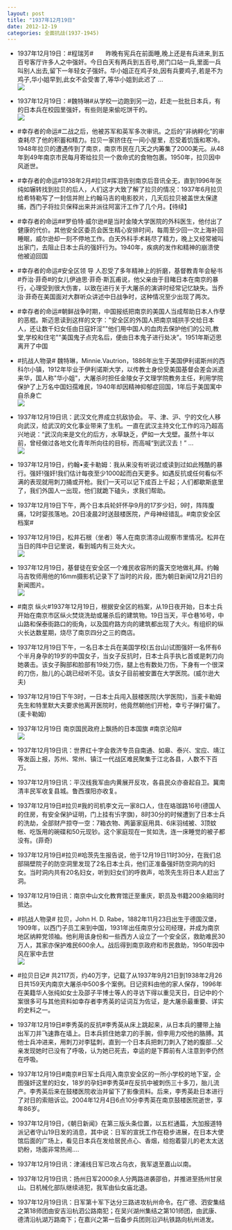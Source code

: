 ```yaml
---
layout: post
title: "1937年12月19日"
date: 2012-12-19
categories: 全面抗战(1937-1945)
---
```


<meta name="referrer" content="no-referrer" />

- 1937年12月19日：#程瑞芳#　　昨晚有宪兵在前面睡,晚上还是有兵进来,到五百号客厅许多人之中强奸。今日白天有两兵到五百号,房门口站一兵,里面一兵叫别人出去,留下一年轻女子强奸。华小姐正在鸡子处,因有兵要鸡子,若是不为鸡子,华小姐早到,此女不会受害了,等华小姐到此迟了 ...  <br/><img src="https://ww2.sinaimg.cn/large/aca367d8jw1dzzdsp8hz3j.jpg" />

- 1937年12月19日：#魏特琳#从学校一边跑到另一边，赶走一批批日本兵，有的日本兵在校园里强奸，有些则是来偷吃饼干的。 <br/><img src="https://ww4.sinaimg.cn/large/aca367d8jw1dzzc2r4ivfj.jpg" />

- #幸存者的命运#二战之后，他被苏军和英军多次审讯。之后的“非纳粹化”的审查耗尽了他的积蓄和精力。拉贝一家挤住在一间小屋里，忍受着饥饿和寒冷。1948年拉贝的遭遇传到了南京，南京市民在几天之内筹集了2000美元。从48年到49年南京市民每月寄给拉贝一个救命式的食物包裹。1950年，拉贝因中风逝世。 

- #幸存者的命运#1938年2月#拉贝#挥泪告别南京后音讯全无，直到1996年张纯如辗转找到拉贝的后人，人们这才大致了解了拉贝的情况：1937年6月拉贝给希特勒写了一封信并附上约翰马吉的电影胶片，几天后拉贝被盖世太保逮捕，西门子将拉贝保释出来并派往阿富汗工作了几个月。【待续】 

- #幸存者的命运##罗伯特·威尔逊#是当时金陵大学医院的外科医生，他付出了健康的代价。其他安全区委员会医生精心安排时间，每周至少回一次上海补回睡眠，威尔逊却一刻不停地工作。白天外科手术耗尽了精力，晚上又经常被叫出家门，去阻止日本士兵的强奸行为。1940年，疾病的发作和精神的崩溃使他被迫回国 

- #幸存者的命运#安全区领 导 人忍受了多年精神上的折磨，基督教青年会秘书#乔治·菲奇#的女儿伊迪思·菲奇·斯瓦甫说，他父亲由于目睹日本在南京的暴行，心理受到很大伤害，以致在进行关于大屠杀的演讲时经常记忆缺失。当乔治·菲奇在美国面对大群听众讲述中日战争时，这种情况至少出现了两次。 

- #幸存者的命运#朝鲜战争时期，中国报纸把南京的美国人当成帮助日本人作孽的恶棍。斯迈思读到这样的文字："安全区的外国人把南京城拱手交给日本人，还让数千妇女任由日寇奸淫""他们用中国人的血肉去保护他们的公司,教堂,学校和住宅""美国鬼子点完名后，便由日本鬼子进行处决”。1951年斯迈思离开了中国 

- #抗战人物录# 魏特琳，Minnie.Vautrion，1886年出生于美国伊利诺斯州的西科尔小镇，1912年毕业于伊利诺斯大学，以传教士身份受美国基督会差会派遣来华，国人称"华小姐"，大屠杀时担任金陵女子文理学院教务主任，利用学院保护了上万名中国妇孺难民，1940年却因精神抑郁症回国，1年后于美国寓中自杀身亡 <br/><img src="https://ww4.sinaimg.cn/large/aca367d8jw1dzz69xuuekj.jpg" />

- 1937年12月19日讯：武汉文化界成立抗敌协会。   平、津、沪、宁的文化人移向武汉，给武汉的文化事业带来了生机。一直在武汉主持文化工作的冯乃超高兴地说：“武汉向来是文化的后方，水草缺乏，俨如一大戈壁。虽然十年以前，曾经做过各地文化青年所向往的目标，而高喊“到武汉去！” ...  <br/><img src="https://ww3.sinaimg.cn/large/aca367d8jw1dzz5zu3cf8j.jpg" />

- 1937年12月19日，约翰•麦卡勒姆：我从来没有听说过或读到过如此残酷的暴行。强奸!强奸!我们估计每夜至少1000起而白天更多。如遇反抗或任何看似不满的表现就用刺刀捅或开枪。我们一天可以记下成百上千起；人们都歇斯底里了，我们外国人一出现，他们就跪下磕头，求我们帮助。 

- 1937年12月19日下午，两个日本兵轮奸怀孕9月的17岁少妇，9时，阵阵腹痛，12时婴孩落地。20日凌晨2时送鼓楼医院，产母神经错乱。#南京安全区档案# 

- 1937年12月19日，松井石根（坐者）等人在南京清凉山观察市里情况。松井在当日的阵中日记里说，看到城内有三处大火。 <br/><img src="https://ww2.sinaimg.cn/large/aca367d8jw1dzz3e18ivpg.gif" />

- 1937年12月19日，基督徒在安全区一个难民收容所的露天空地做礼拜。约翰 马吉牧师用他的16mm摄影机记录下了当时的片段，图为朝日新闻12月21日的新闻图片。 <br/><img src="https://ww4.sinaimg.cn/large/aca367d8jw1dzz2j7ji23j.jpg" />

- #南京 纵火#1937年12月19日，根据安全区的档案，从19日夜开始，日本士兵开始在南京市区纵火焚烧洗劫或屠杀后的建筑物。19日当天，平仓巷16号，中山路和保泰街路口的街角，以及国府路方向的建筑都出现了大火。有组织的纵火长达数星期，烧尽了南京四分之三的商店。 

- 1937年12月19日下午，一名日本士兵在美国学校(五台山)试图强奸一名怀有6个半月身孕的19岁的中国女子，当女子反抗时，日本士兵手执匕首或是刺刀向她袭击。该女子胸部和脸部有19处刀伤，腿上也有数处刀伤，下身有一个很深的刀伤，胎儿的心跳已经听不见。该女子目前被安置在大学医院。(威尔逊大夫) 

- 1937年12月19日下午3时，一日本士兵闯入鼓楼医院(大学医院)，当麦卡勒姆先生和特里默大夫要求他离开医院时，他竟然朝他们开枪，幸亏子弹打偏了。(麦卡勒姆) 

- 1937年12月19日 南京国民政府上飘扬的日本国旗 #南京沦陷#  <br/><img src="https://ww1.sinaimg.cn/large/aca367d8jw1dzyz22yb54j.jpg" />

- 1937年12月19日讯：世界红十字会救济专员自南通、如皋、泰兴、宝应、靖江等发函上报，苏州、常州、镇江一代战区难民聚集于江北各县，人数不下百万。 

- 1937年12月19日讯：平汉线我军由内黄展开反攻，各县民众亦奋起自卫。冀南清丰民军收复县城。鲁西濮阳亦收复。 

- 1937年12月19日#拉贝#我的司机李文元一家8口人，住在珞珈路16号(德国人的住房，有安全保护证明，门上挂有卐字旗)，8时30分的时候遭到了日本士兵的洗劫，全部财产掠夺一空：7箱衣物、两篓家庭用具、6床羽绒被、3顶蚊帐、吃饭用的碗碟和50元现钞。这个家庭现在一贫如洗，连一床睡觉的被子都没有。(菲奇) 

- 1937年12月19日#拉贝#哈茨先生报告说，他于12月19日11时30分，在我们总部隔壁院子的防空洞里发现了2名日本士兵，他们正准备强奸防空洞内的妇女。当时洞内共有20名妇女，听到妇女们的呼救声，哈茨先生将日本人赶出了洞。 

- 1937年12月19日讯：南京中山文化教育馆迁至重庆，职员及书籍200余箱同时抵达。 

- #抗战人物录# 拉贝，John H. D. Rabe，1882年11月23日出生于德国汉堡，1909年，以西门子员工来到中国，1931年出任南京分公司经理，并成为南京地区纳粹党领袖。他利用该身份和一些西方人设立了一个安全区，救助难民30万人，其家亦保护难民600余人。战后得到南京政府和市民救助，1950年因中风在家中去世 <br/><img src="https://ww2.sinaimg.cn/large/aca367d8jw1dzyua8dsydj.jpg" />

- #拉贝日记# 共2117页，约40万字，记载了从1937年9月21日到1938年2月26日共159天内南京大屠杀中500多个案例。日记资料由他的家人保存，1996年在美籍华人张纯如女士及邵子平博士等人的寻访下得以重见天日，日记中的个案很多可与其他资料如幸存者李秀英的证词互为佐证，是大屠杀最重要、详实的史料之一。 

- 1937年12月19日#李秀英的反抗#李秀英从床上跳起来，从日本兵的腰带上抽出军刀并飞速靠在墙上。日本兵抓住她拿刀的手腕，但李用力咬他的胳膊。其他士兵冲进来，用刺刀对李猛刺，直到一个日本兵把刺刀刺入了她的腹部...父亲发现她时已没有了呼吸，认为她已死去，幸运的是下葬前有人注意到李仍然在呼吸。 

- 1937年12月19日#南京#日军士兵闯入南京安全区的一所小学校的地下室，企图强奸这里的妇女，18岁的孕妇#李秀英#在反抗中被刺伤三十多刀，胎儿流产。李秀英后来在鼓楼医院收治并留下了影像资料。后来，李秀英赴日本进行了对日的索赔诉讼。2004年12月4日6点10分李秀英在南京鼓楼医院逝世，享年86岁。 

- 1937年12月19日，《朝日新闻》在第三版头条位置，以五栏通篇，大加报道特派记者守山19日发的消息，其中说：日军的宣抚工作在稳步进展，在日本大使馆后面的广场上，看见日本兵在发给居民点心、香烟，给抱着婴儿的老太太送奶粉，场面非常热闹.... 

- 1937年12月19日讯：津浦线日军已攻占乌衣，我军退至嘉山以南。 

- 1937年12月19日讯：扬州日军2000余人分两路进袭邵伯，并推进至扬州甘泉山。日机械化部队继续进犯，我军由仙女庙北退。 

- 1937年12月19日讯：日军第十军下达分三路进攻杭州命令。在广德、泗安集结之第18师团由安吉沿杭泗公路南犯；在吴兴湖州集结之第101师团，由武康、德清沿杭湖万路南下；在嘉兴之第一后备步兵团则沿沪杭铁路向杭州进发。 

